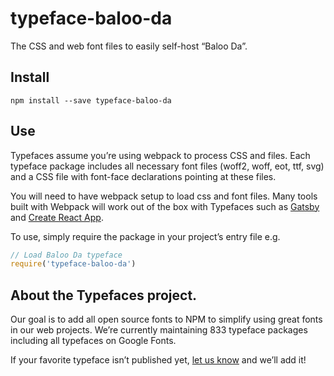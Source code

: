 
# typeface-baloo-da

The CSS and web font files to easily self-host “Baloo Da”.

## Install

`npm install --save typeface-baloo-da`

## Use

Typefaces assume you’re using webpack to process CSS and files. Each typeface
package includes all necessary font files (woff2, woff, eot, ttf, svg) and
a CSS file with font-face declarations pointing at these files.

You will need to have webpack setup to load css and font files. Many tools built
with Webpack will work out of the box with Typefaces such as [Gatsby](https://github.com/gatsbyjs/gatsby)
and [Create React App](https://github.com/facebookincubator/create-react-app).

To use, simply require the package in your project’s entry file e.g.

```javascript
// Load Baloo Da typeface
require('typeface-baloo-da')
```

## About the Typefaces project.

Our goal is to add all open source fonts to NPM to simplify using great fonts in
our web projects. We’re currently maintaining 833 typeface packages
including all typefaces on Google Fonts.

If your favorite typeface isn’t published yet, [let us know](https://github.com/KyleAMathews/typefaces)
and we’ll add it!

